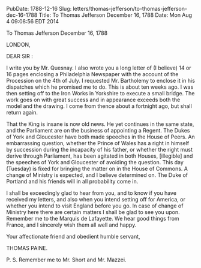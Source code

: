 PubDate: 1788-12-16
Slug: letters/thomas-jefferson/to-thomas-jefferson-dec-16-1788
Title: To Thomas Jefferson December 16, 1788
Date: Mon Aug  4 09:08:56 EDT 2014

   To Thomas Jefferson December 16, 1788

   LONDON,

   DEAR SIR :

   I write you by Mr. Quesnay. I also wrote you a long letter of (I believe)
   14 or 16 pages enclosing a Philadelphia Newspaper with the account of the
   Procession on the 4th of July. I requested Mr. Bartholemy to enclose it in
   his dispatches which he promised me to do. This is about ten weeks ago. I
   was then setting off to the Iron Works in Yorkshire to execute a small
   bridge. The work goes on with great success and in appearance exceeds both
   the model and the drawing. I come from thence about a fortnight ago, but
   shall return again.

   That the King is insane is now old news. He yet continues in the same
   state, and the Parliament are on the business of appointing a Regent. The
   Dukes of York and Gloucester have both made speeches in the House of
   Peers. An embarrassing question, whether the Prince of Wales has a right
   in himself by succession during the incapacity of his father, or whether
   the right must derive through Parliament, has been agitated in both
   Houses, [illegible] and the speeches of York and Gloucester of avoiding
   the question. This day (Tuesday) is fixed for bringing the matter on in
   the House of Commons. A change of Ministry is expected, and I believe
   determined on. The Duke of Portland and his friends will in all
   probability come in.

   I shall be exceedingly glad to hear from you, and to know if you have
   received my letters, and also when you intend setting off for America, or
   whether you intend to visit England before you go. In case of change of
   Ministry here there are certain matters I shall be glad to see you upon.
   Remember me to the Marquis de Lafayette. We hear good things from France,
   and I sincerely wish them all well and happy.

   Your affectionate friend and obedient humble servant,

   THOMAS PAINE.

   P. S. Remember me to Mr. Short and Mr. Mazzei.

    
